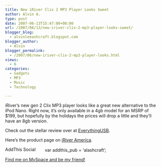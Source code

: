 ```yaml
---
title: New iRiver Clix 2 MP3 Player Looks Sweet
author: Alvin A.
type: post
date: 2007-06-13T15:47:00+00:00
url: /2007/06/13/new-iriver-clix-2-mp3-player-looks-sweet/
blogger_blog:
  - alvinleeashcraft.blogspot.com
blogger_author:
  - Alvin
blogger_permalink:
  - /2007/06/new-iriver-clix-2-mp3-player-looks.html
views:
  - 6
categories:
  - Gadgets
  - MP3
  - Music
  - Technology

---
```

iRiver&#8217;s new gen 2 Clix MP3 player looks like a great new alternative to the iPod Nano. Right now, it&#8217;s only available in a 4gb model for an MSRP of $199, but hopefully by the holidays the prices will drop a little and they&#8217;ll have an 8gb version.

Check out the stellar review over at [EverythingUSB][1].

Here&#8217;s the product page on [iRiver America][2].

<!-- AddThis Bookmark Button BEGIN -->

  
<a href="http://www.addthis.com/bookmark.php" target="_blank"><img data-recalc-dims="1" loading="lazy" decoding="async" src="https://i0.wp.com/s9.addthis.com/button1-bm.gif?resize=125%2C16" alt="AddThis Social Bookmark Button" border="0" height="16" width="125" /></a> var addthis_pub = &#8216;alashcraft&#8217;;  
<!-- AddThis Bookmark Button END -->

<div class="blogger-post-footer">
  <a href="http://www.myspace.com/alvinashcraft">Find me on MySpace and be my friend!</a></p>
</div>

 [1]: http://www.everythingusb.com/iriver_clix_2_4gb_12766.html
 [2]: http://www.iriveramerica.com/prod/ultra/clix/